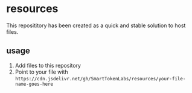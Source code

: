 # resources

This reposititory has been created as a quick and stable solution to host files.

## usage

1. Add files to this repository
2. Point to your file with `https://cdn.jsdelivr.net/gh/SmartTokenLabs/resources/your-file-name-goes-here`


	
